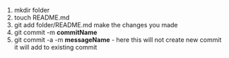 1. mkdir folder
2. touch README.md
3. git add folder/README.md make the changes you made
4. git commit -m __commitName__
5. git commit -a -m __messageName__ - here this will not create new commit it will add to existing commit